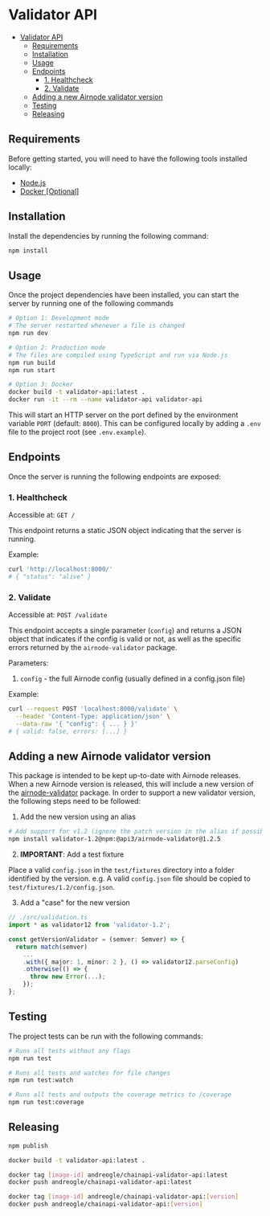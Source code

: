 # Validator API

- [Validator API](#validator-api)
  - [Requirements](#requirements)
  - [Installation](#installation)
  - [Usage](#usage)
  - [Endpoints](#endpoints)
    - [1. Healthcheck](#1-healthcheck)
    - [2. Validate](#2-validate)
  - [Adding a new Airnode validator version](#adding-a-new-airnode-validator-version)
  - [Testing](#testing)
  - [Releasing](#releasing)

## Requirements

Before getting started, you will need to have the following tools installed locally:

- [Node.js](https://github.com/nvm-sh/nvm)
- [Docker [Optional]](https://www.docker.com/)

## Installation

Install the dependencies by running the following command:

```sh
npm install
```

## Usage

Once the project dependencies have been installed, you can start the server by running one of the following commands

```sh
# Option 1: Development mode
# The server restarted whenever a file is changed
npm run dev

# Option 2: Production mode
# The files are compiled using TypeScript and run via Node.js
npm run build
npm run start

# Option 3: Docker
docker build -t validator-api:latest .
docker run -it --rm --name validator-api validator-api
```

This will start an HTTP server on the port defined by the environment variable `PORT` (default: `8000`). This can be configured locally by adding a `.env` file to the project root (see `.env.example`).

## Endpoints

Once the server is running the following endpoints are exposed:

### 1. Healthcheck

Accessible at: `GET /`

This endpoint returns a static JSON object indicating that the server is running.

Example:

```sh
curl 'http://localhost:8000/'
# { "status": "alive" }
```

### 2. Validate

Accessible at: `POST /validate`

This endpoint accepts a single parameter (`config`) and returns a JSON object that indicates if the config is valid or not, as well as the specific errors returned by the `airnode-validator` package.

Parameters:

1. `config` - the full Airnode config (usually defined in a config.json file)

Example:

```sh
curl --request POST 'localhost:8000/validate' \
  --header 'Content-Type: application/json' \
  --data-raw '{ "config": { ... } }'
# { valid: false, errors: [...] }
```

## Adding a new Airnode validator version

This package is intended to be kept up-to-date with Airnode releases. When a new Airnode version is released, this will include a new version of the [airnode-validator](https://www.npmjs.com/package/@api3/airnode-validator) package. In order to support a new validator version, the following steps need to be followed:

1. Add the new version using an alias

```sh
# Add support for v1.2 (ignore the patch version in the alias if possible)
npm install validator-1.2@npm:@api3/airnode-validator@1.2.5
```

2. **IMPORTANT**: Add a test fixture

Place a valid `config.json` in the `test/fixtures` directory into a folder identified by the version. e.g. A valid `config.json` file should be copied to `test/fixtures/1.2/config.json`.

3. Add a "case" for the new version

```ts
// ./src/validation.ts
import * as validator12 from 'validator-1.2';

const getVersionValidator = (semver: Semver) => {
  return match(semver)
    ...
    .with({ major: 1, minor: 2 }, () => validator12.parseConfig)
    .otherwise(() => {
      throw new Error(...);
    });
};
```

## Testing

The project tests can be run with the following commands:

```sh
# Runs all tests without any flags
npm run test

# Runs all tests and watches for file changes
npm run test:watch

# Runs all tests and outputs the coverage metrics to /coverage
npm run test:coverage
```

## Releasing

```sh
npm publish

docker build -t validator-api:latest .

docker tag [image-id] andreogle/chainapi-validator-api:latest
docker push andreogle/chainapi-validator-api:latest

docker tag [image-id] andreogle/chainapi-validator-api:[version]
docker push andreogle/chainapi-validator-api:[version]
```
